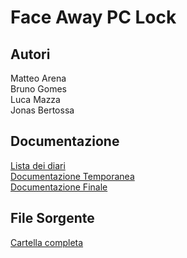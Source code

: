 # Face Away PC Lock

## Autori

Matteo Arena<br>
Bruno Gomes<br>
Luca Mazza<br>
Jonas Bertossa<br>

## Documentazione
[Lista dei diari](Documenti/Diari/lista.md)<br>
[Documentazione Temporanea](Documenti/documentazione.md)<br>
[Documentazione Finale](Documenti/Documentazione.docx)

## File Sorgente

<a href="Installers/FaceLock.zip" download="FaceLock.zip">Cartella completa</a><br>
